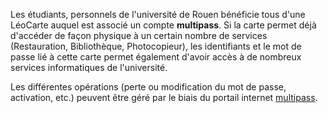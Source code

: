 Les étudiants, personnels de l'université de Rouen bénéficie tous d'une LéoCarte auquel est associé un compte **multipass**. Si la carte permet déjà d'accéder de façon physique à un certain nombre de services (Restauration, Bibliothèque, Photocopieur), les identifiants et le mot de passe lié à cette carte permet également d'avoir accès à de nombreux services informatiques de l'université.

Les différentes opérations (perte ou modification du mot de passe, activation, etc.) peuvent être géré par le biais du portail internet [multipass](https://multipass.univ-rouen.fr/).